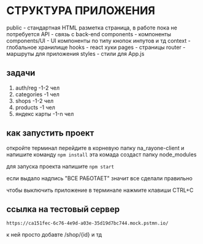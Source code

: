 # СТРУКТУРА ПРИЛОЖЕНИЯ
public          - стандартная HTML разметка страница, в работе пока не потребуется
API             - связь с back-end
components      - компоненты 
components/UI   - UI компоненты по типу кнопок инпутов и тд
context         - глобальное хранилище 
hooks           - react хуки
pages           - страницы 
router          - маршруты для приложения
styles          - стили для App.js

## задачи
1) auth/reg     -1-2 чел
2) categories   -1 чел 
3) shops        -1-2 чел
4) products     -1 чел 
5) яндекс карты  -1-n чел 

## как запустить проект 
откройте терминал перейдите в корневую папку na_rayone-client и напишите команду
```npm install```
эта комада создаст папку node_modules 

для запуска проекта напишите 
```npm start```

если выдало надпись "ВСЕ РАБОТАЕТ" значит все сделали правильно 

чтобы выключить приложение в терминале нажмите клавиши
CTRL+C


## ссылка на тестовый сервер 

```https://ca151fec-6c76-4e9d-a03e-35d19d7bc744.mock.pstmn.io/```

к ней просто добавте /shop/{id} и тд 


